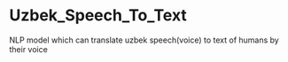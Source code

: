# Uzbek_Speech_To_Text
NLP model which can translate uzbek speech(voice) to text of humans by their voice
